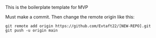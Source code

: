This is the boilerplate template for MVP

Must make a commit.
Then change the remote origin like this:
```
git remote add origin https://github.com/Evtaft22/[NEW-REPO].git
git push -u origin main
```
